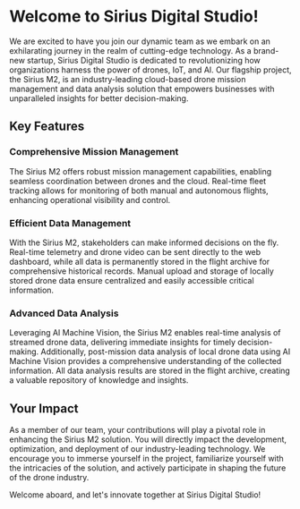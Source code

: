 # Welcome to Sirius Digital Studio!

We are excited to have you join our dynamic team as we embark on an exhilarating journey in the realm of cutting-edge technology. As a brand-new startup, Sirius Digital Studio is dedicated to revolutionizing how organizations harness the power of drones, IoT, and AI. Our flagship project, the Sirius M2, is an industry-leading cloud-based drone mission management and data analysis solution that empowers businesses with unparalleled insights for better decision-making.

## Key Features

### Comprehensive Mission Management
The Sirius M2 offers robust mission management capabilities, enabling seamless coordination between drones and the cloud. Real-time fleet tracking allows for monitoring of both manual and autonomous flights, enhancing operational visibility and control.

### Efficient Data Management
With the Sirius M2, stakeholders can make informed decisions on the fly. Real-time telemetry and drone video can be sent directly to the web dashboard, while all data is permanently stored in the flight archive for comprehensive historical records. Manual upload and storage of locally stored drone data ensure centralized and easily accessible critical information.

### Advanced Data Analysis
Leveraging AI Machine Vision, the Sirius M2 enables real-time analysis of streamed drone data, delivering immediate insights for timely decision-making. Additionally, post-mission data analysis of local drone data using AI Machine Vision provides a comprehensive understanding of the collected information. All data analysis results are stored in the flight archive, creating a valuable repository of knowledge and insights.

## Your Impact
As a member of our team, your contributions will play a pivotal role in enhancing the Sirius M2 solution. You will directly impact the development, optimization, and deployment of our industry-leading technology. We encourage you to immerse yourself in the project, familiarize yourself with the intricacies of the solution, and actively participate in shaping the future of the drone industry.

Welcome aboard, and let's innovate together at Sirius Digital Studio!
